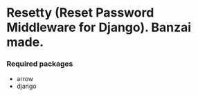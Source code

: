 # Resetty (Reset Password Middleware for Django). Banzai made.

### Required packages
* arrow
* django
